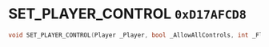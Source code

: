 # SET_PLAYER_CONTROL `0xD17AFCD8`

```cpp
void SET_PLAYER_CONTROL(Player _Player, bool _AllowAllControls, int _Flags, int _Unk3);
```
